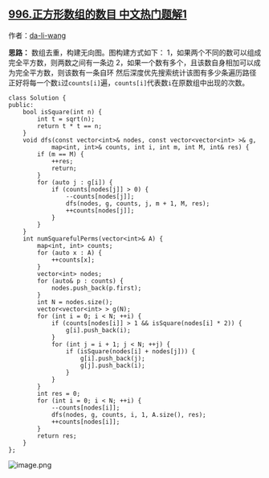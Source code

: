 ## [996.正方形数组的数目 中文热门题解1](https://leetcode.cn/problems/number-of-squareful-arrays/solutions/100000/c-shen-du-you-xian-sou-suo-by-da-li-wang-7)

作者：[da-li-wang](https://leetcode.cn/u/da-li-wang)

**思路：**
数组去重，构建无向图。图构建方式如下：
1，如果两个不同的数可以组成完全平方数，则两数之间有一条边
2，如果一个数有多个，且该数自身相加可以成为完全平方数，则该数有一条自环
然后深度优先搜索统计该图有多少条遍历路径正好将每一个数`i`过`counts[i]`遍，`counts[i]`代表数`i`在原数组中出现的次数。

```
class Solution {
public:
    bool isSquare(int n) {
        int t = sqrt(n);
        return t * t == n;
    }
    void dfs(const vector<int>& nodes, const vector<vector<int> >& g, 
            map<int, int>& counts, int i, int m, int M, int& res) {
        if (m == M) {
            ++res;
            return;
        }
        for (auto j : g[i]) {
            if (counts[nodes[j]] > 0) {
                --counts[nodes[j]];
                dfs(nodes, g, counts, j, m + 1, M, res);
                ++counts[nodes[j]];
            }
        }
    }
    int numSquarefulPerms(vector<int>& A) {
        map<int, int> counts;
        for (auto x : A) {
            ++counts[x];
        }
        vector<int> nodes;
        for (auto& p : counts) {
            nodes.push_back(p.first);
        }
        int N = nodes.size();
        vector<vector<int> > g(N);
        for (int i = 0; i < N; ++i) {
            if (counts[nodes[i]] > 1 && isSquare(nodes[i] * 2)) {
                g[i].push_back(i);
            }
            for (int j = i + 1; j < N; ++j) {
                if (isSquare(nodes[i] + nodes[j])) {
                    g[i].push_back(j);
                    g[j].push_back(i);
                }
            }
        }
        int res = 0;
        for (int i = 0; i < N; ++i) {
            --counts[nodes[i]];
            dfs(nodes, g, counts, i, 1, A.size(), res);
            ++counts[nodes[i]];
        }
        return res;
    }
};
```

![image.png](https://pic.leetcode-cn.com/40e0762d0edef5849ef312938d5d2129e40f8effee9058c783966d2c23d535ad-image.png)
